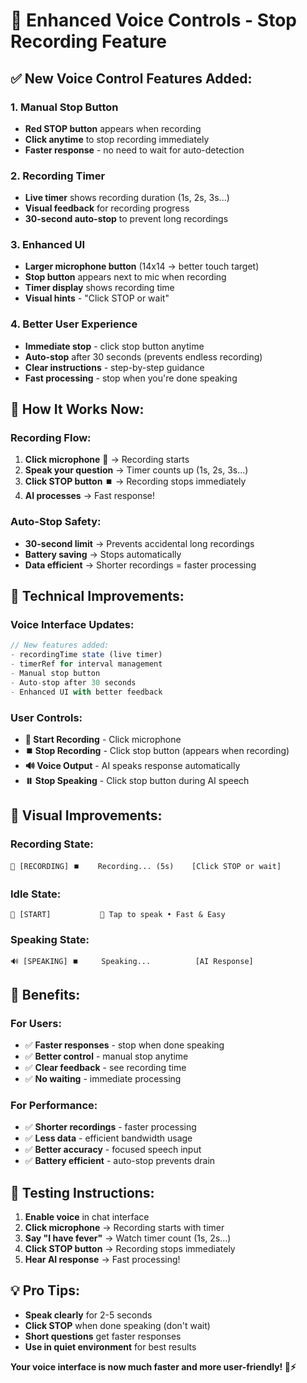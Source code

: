 # 🎤 Enhanced Voice Controls - Stop Recording Feature

## ✅ **New Voice Control Features Added:**

### **1. Manual Stop Button**
- **Red STOP button** appears when recording
- **Click anytime** to stop recording immediately
- **Faster response** - no need to wait for auto-detection

### **2. Recording Timer**
- **Live timer** shows recording duration (1s, 2s, 3s...)
- **Visual feedback** for recording progress
- **30-second auto-stop** to prevent long recordings

### **3. Enhanced UI**
- **Larger microphone button** (14x14 → better touch target)
- **Stop button** appears next to mic when recording
- **Timer display** shows recording time
- **Visual hints** - "Click STOP or wait"

### **4. Better User Experience**
- **Immediate stop** - click stop button anytime
- **Auto-stop** after 30 seconds (prevents endless recording)
- **Clear instructions** - step-by-step guidance
- **Fast processing** - stop when you're done speaking

## 🎯 **How It Works Now:**

### **Recording Flow:**
1. **Click microphone** 🎤 → Recording starts
2. **Speak your question** → Timer counts up (1s, 2s, 3s...)
3. **Click STOP button** ⏹️ → Recording stops immediately
4. **AI processes** → Fast response!

### **Auto-Stop Safety:**
- **30-second limit** → Prevents accidental long recordings
- **Battery saving** → Stops automatically
- **Data efficient** → Shorter recordings = faster processing

## 🔧 **Technical Improvements:**

### **Voice Interface Updates:**
```javascript
// New features added:
- recordingTime state (live timer)
- timerRef for interval management
- Manual stop button
- Auto-stop after 30 seconds
- Enhanced UI with better feedback
```

### **User Controls:**
- **🎤 Start Recording** - Click microphone
- **⏹️ Stop Recording** - Click stop button (appears when recording)
- **🔊 Voice Output** - AI speaks response automatically
- **⏸️ Stop Speaking** - Click stop button during AI speech

## 📱 **Visual Improvements:**

### **Recording State:**
```
🎤 [RECORDING] ⏹️    Recording... (5s)    [Click STOP or wait]
```

### **Idle State:**
```
🎤 [START]           🎤 Tap to speak • Fast & Easy
```

### **Speaking State:**
```
🔊 [SPEAKING] ⏹️     Speaking...          [AI Response]
```

## 🚀 **Benefits:**

### **For Users:**
- ✅ **Faster responses** - stop when done speaking
- ✅ **Better control** - manual stop anytime
- ✅ **Clear feedback** - see recording time
- ✅ **No waiting** - immediate processing

### **For Performance:**
- ✅ **Shorter recordings** - faster processing
- ✅ **Less data** - efficient bandwidth usage
- ✅ **Better accuracy** - focused speech input
- ✅ **Battery efficient** - auto-stop prevents drain

## 🧪 **Testing Instructions:**

1. **Enable voice** in chat interface
2. **Click microphone** → Recording starts with timer
3. **Say "I have fever"** → Watch timer count (1s, 2s...)
4. **Click STOP button** → Recording stops immediately
5. **Hear AI response** → Fast processing!

## 💡 **Pro Tips:**

- **Speak clearly** for 2-5 seconds
- **Click STOP** when done speaking (don't wait)
- **Short questions** get faster responses
- **Use in quiet environment** for best results

**Your voice interface is now much faster and more user-friendly! 🎤⚡**